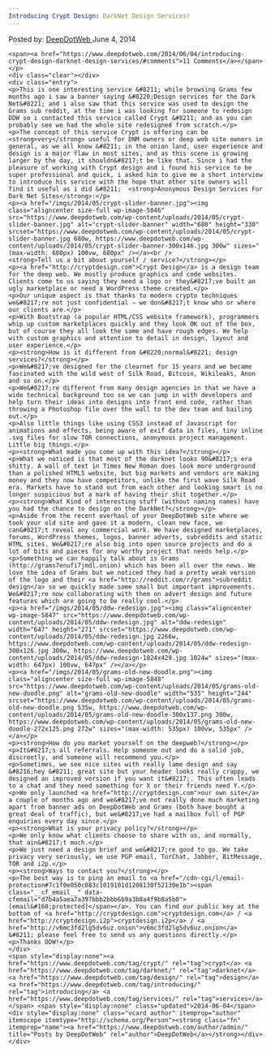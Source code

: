 ```yaml
---
Introducing Crypt Design: DarkNet Design Services!
---
```

<article class="post-listing post-5845 post type-post status-publish format-standard has-post-thumbnail hentry category-deepdot-news tag-crypt tag-darknet tag-design tag-introducing tag-services">
    <div class="post-inner">
    <p class="post-meta">
    <span>Posted by: <a href="https://www.deepdotweb.com/author/admin/" title="">DeepDotWeb </a></span>
    <span>June 4, 2014</span>
    
    <span><a href="https://www.deepdotweb.com/2014/06/04/introducing-crypt-design-darknet-design-services/#comments">11 Comments</a></span>
    </p>
    <div class="clear"></div>
    <div class="entry">
    <p>This is one interesting service &#8211; while browsing Grams few months ago i saw a banner saying &#8220;Design services for the Dark Net&#8221; and i also saw that this service was used to design the Grams sub reddit, at the time i was looking for someone to redesign DDW so i contacted this service called Crypt &#8211; and as you can probably see we had the whole site redesigned from scratch.</p>
    <p>The concept of this service Crypt is offering can be  <strong>very</strong> useful for DNM owners or deep web site owners in general, as we all know &#8211; in the onion land, user experience and design is a major flaw in most sites, and as this scene is growing larger by the day, it shouldn&#8217;t be like that. Since i had the pleasure of working with Crypt design and i found his service to be super professional and quick, i asked him to give me a short interview to introduce his service with the hope that other site owners will find it useful as i did &#8211;  <strong>Anonymous Design Services For Dark Net Sites</strong>:</p>
    <p><a href="/imgs/2014/05/crypt-slider-banner.jpg"><img class="aligncenter size-full wp-image-5846" src="https://www.deepdotweb.com/wp-content/uploads/2014/05/crypt-slider-banner.jpg" alt="crypt-slider-banner" width="680" height="330" srcset="https://www.deepdotweb.com/wp-content/uploads/2014/05/crypt-slider-banner.jpg 680w, https://www.deepdotweb.com/wp-content/uploads/2014/05/crypt-slider-banner-300x146.jpg 300w" sizes="(max-width: 680px) 100vw, 680px" /></a><br />
    <strong>Tell us a bit about yourself / service?</strong></p>
    <p><a href="http://cryptdesign.com">Crypt Design</a> is a design team for the deep web. We mostly produce graphics and code websites. Clients come to us saying they need a logo or they&#8217;ve built an ugly marketplace or need a WordPress theme created.</p>
    <p>Our unique aspect is that thanks to modern crypto techniques we&#8217;re not just confidential — we don&#8217;t know who or where our clients are.</p>
    <p>With Bootstrap (a popular HTML/CSS website framework), programmers whip up custom marketplaces quickly and they look OK out of the box, but of course they all look the same and have rough edges. We help with custom graphics and attention to detail in design, layout and user experience.</p>
    <p><strong>How is it different from &#8220;normal&#8221; design services?</strong></p>
    <p>We&#8217;ve designed for the clearnet for 15 years and we became fascinated with the wild west of Silk Road, Bitcoin, Wikileaks, Anon and so on.</p>
    <p>We&#8217;re different from many design agencies in that we have a wide technical background too so we can jump in with developers and help turn their ideas into designs into front end code, rather than throwing a Photoshop file over the wall to the dev team and bailing out.</p>
    <p>Also little things like using CSS3 instead of Javascript for animations and effects, being aware of exif data in files, tiny inline .svg files for slow TOR connections, anonymous project management. Little big things.</p>
    <p><strong>What made you come up with this idea?</strong></p>
    <p>What we noticed is that most of the darknet looks 90&#8217;s era shitty. A wall of text in Times New Roman does look more underground than a polished HTML5 website, but big markets and vendors are making money and they now have competitors, unlike the first wave Silk Road era. Markets have to stand out from each other and looking smart is no longer suspicious but a mark of having their shit together.</p>
    <p><strong>What Kind of interesting stuff (without naming names) have you had the chance to design on the DarkNet?</strong></p>
    <p>Aside from the recent overhaul of your DeepDotWeb site where we took your old site and gave it a modern, clean new face, we can&#8217;t reveal any commercial work. We have designed marketplaces, forums, WordPress themes, logos, banner adverts, subreddits and static HTML sites. We&#8217;re also big into open source projects and do a lot of bits and pieces for any worthy project that needs help.</p>
    <p>Something we can happily talk about is Grams (http://grams7enufi7jmdl.onion) which has been all over the news. We love the idea of Grams but we noticed they had a pretty weak version of the logo and their <a href="http://reddit.com/r/grams">subreddit design</a> so we quickly made some small but important improvements. We&#8217;re now collaborating with them on advert design and future features which are going to be really cool.</p>
    <p><a href="/imgs/2014/05/ddw-redesign.jpg"><img class="aligncenter  wp-image-5847" src="https://www.deepdotweb.com/wp-content/uploads/2014/05/ddw-redesign.jpg" alt="ddw-redesign" width="647" height="271" srcset="https://www.deepdotweb.com/wp-content/uploads/2014/05/ddw-redesign.jpg 2266w, https://www.deepdotweb.com/wp-content/uploads/2014/05/ddw-redesign-300x126.jpg 300w, https://www.deepdotweb.com/wp-content/uploads/2014/05/ddw-redesign-1024x429.jpg 1024w" sizes="(max-width: 647px) 100vw, 647px" /></a></p>
    <p><a href="/imgs/2014/05/grams-old-new-doodle.png"><img class="aligncenter size-full wp-image-5848" src="https://www.deepdotweb.com/wp-content/uploads/2014/05/grams-old-new-doodle.png" alt="grams-old-new-doodle" width="535" height="244" srcset="https://www.deepdotweb.com/wp-content/uploads/2014/05/grams-old-new-doodle.png 535w, https://www.deepdotweb.com/wp-content/uploads/2014/05/grams-old-new-doodle-300x137.png 300w, https://www.deepdotweb.com/wp-content/uploads/2014/05/grams-old-new-doodle-272x125.png 272w" sizes="(max-width: 535px) 100vw, 535px" /></a></p>
    <p><strong>How do you market yourself on the deepweb?</strong></p>
    <p>It&#8217;s all referrals. Help someone out and do a solid job, discreetly, and someone will recommend you.</p>
    <p>Sometimes, we see nice sites with really lame design and say &#8216;hey &#8211; great site but your header looks really crappy, we designed an improved version if you want it&#8217;. This often leads to a chat and they need something for X or their friends need Y.</p>
    <p>We only launched <a href="http://cryptdesign.com">our own site</a> a couple of months ago and we&#8217;ve not really done much marketing apart from banner ads on DeepDotWeb and Grams (both have bought a great deal of traffic), but we&#8217;ve had a mailbox full of PGP enquiries every day since.</p>
    <p><strong>What is your privacy policy?</strong></p>
    <p>We only know what clients choose to share with us, and normally, that ain&#8217;t much.</p>
    <p>We just need a design brief and we&#8217;re good to go. We take privacy very seriously, we use PGP email, TorChat, Jabber, BitMessage, TOR and i2p.</p>
    <p><strong>Ways to contact you?</strong></p>
    <p>The best way is to ping an email to <a href="/cdn-cgi/l/email-protection#7c1f0e050c083c1019101d1208130f52130e1b"><span class="__cf_email__" data-cfemail="d7b4a5aea7a397bbb2bbb6b9a3b8a4f9b8a5b0">[email&#160;protected]</span></a>. You can find our public key at the bottom of <a href="http://cryptdesign.com">cryptdesign.com</a> / <a href="http://cryptdesign.i2p">cryptdesign.i2p</a> / <a href="http://v6mc3fd2lg5dv6uz.onion">v6mc3fd2lg5dv6uz.onion</a> &#8211; please feel free to send us any questions directly.</p>
    <p>Thanks DDW!</p>
    </div>
    <span style="display:none"><a href="https://www.deepdotweb.com/tag/crypt/" rel="tag">crypt</a> <a href="https://www.deepdotweb.com/tag/darknet/" rel="tag">darknet</a> <a href="https://www.deepdotweb.com/tag/design/" rel="tag">design</a> <a href="https://www.deepdotweb.com/tag/introducing/" rel="tag">introducing</a> <a href="https://www.deepdotweb.com/tag/services/" rel="tag">services</a></span> <span style="display:none" class="updated">2014-06-04</span>
    <div style="display:none" class="vcard author" itemprop="author" itemscope itemtype="http://schema.org/Person"><strong class="fn" itemprop="name"><a href="https://www.deepdotweb.com/author/admin/" title="Posts by DeepDotWeb" rel="author">DeepDotWeb</a></strong></div>
    </div>
</article>

